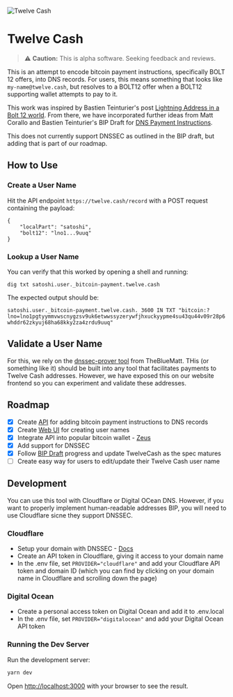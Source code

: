 ![Twelve Cash](https://twelve.cash/twelve-cash-hero.webp)

# Twelve Cash

> :warning: **Caution:** This is alpha software. Seeking feedback and reviews.

This is an attempt to encode bitcoin payment instructions, specifically BOLT 12 offers, into DNS records. For users, this means something that looks like `my-name@twelve.cash`, but resolves to a BOLT12 offer when a BOLT12 supporting wallet attempts to pay to it.

This work was inspired by Bastien Teinturier's post [Lightning Address in a Bolt 12 world](https://lists.linuxfoundation.org/pipermail/lightning-dev/2023-November/004204.html). From there, we have incorporated further ideas from Matt Corallo and Bastien Teinturier's BIP Draft for [DNS Payment Instructions](https://github.com/bitcoin/bips/pull/1551/files).

This does not currently support DNSSEC as outlined in the BIP draft, but adding that is part of our roadmap.

## How to Use

### Create a User Name

Hit the API endpoint `https://twelve.cash/record` with a POST request containing the payload:

```
{
    "localPart": "satoshi",
    "bolt12": "lno1...9uuq"
}
```

### Lookup a User Name

You can verify that this worked by opening a shell and running:

`dig txt satoshi.user._bitcoin-payment.twelve.cash`

The expected output should be:

`satoshi.user._bitcoin-payment.twelve.cash. 3600 IN TXT "bitcoin:?lno=lno1pgtyymmvwscnygzsv9uk6etwwssyzerywfjhxuckyypme4su43qu44v09r28p6whddr62zkyuj68ha68kky2za4zrdu9uuq"`

## Validate a User Name

For this, we rely on the [dnssec-prover tool](https://github.com/TheBlueMatt/dnssec-prover) from TheBlueMatt. THis (or something like it) should be built into any tool that facilitates payments to Twelve Cash addresses. However, we have exposed this on our website frontend so you can experiment and validate these addresses.

## Roadmap

- [x] Create [API](https://github.com/ATLBitLab/twelvecash/blob/main/src/app/record/route.ts) for adding bitcoin payment instructions to DNS records
- [x] Create [Web UI](https://twelve.cash) for creating user names
- [x] Integrate API into popular bitcoin wallet - [Zeus](https://github.com/atlbitlab/zeus)
- [x] Add support for DNSSEC
- [x] Follow [BIP Draft](https://github.com/bitcoin/bips/pull/1551/files) progress and update TwelveCash as the spec matures
- [ ] Create easy way for users to edit/update their Twelve Cash user name

## Development

You can use this tool with Cloudflare or Digital OCean DNS. However, if you want to properly implement human-readable addresses BIP, you will need to use Cloudflare sicne they support DNSSEC.

### Cloudflare

- Setup your domain with DNSSEC - [Docs](https://developers.cloudflare.com/dns/dnssec/)
- Create an API token in Cloudflare, giving it access to your domain name
- In the .env file, set `PROVIDER="cloudflare"` and add your Cloudflare API token and domain ID (which you can find by clicking on your domain name in Cloudflare and scrolling down the page)

### Digital Ocean

- Create a personal access token on Digital Ocean and add it to .env.local
- In the .env file, set `PROVIDER="digitalocean"` and add your Digital Ocean API token

### Running the Dev Server

Run the development server:

```bash
yarn dev
```

Open [http://localhost:3000](http://localhost:3000) with your browser to see the result.
